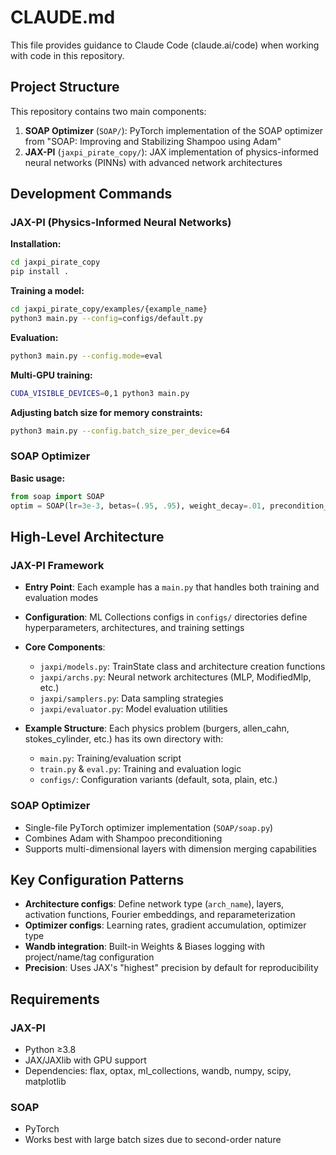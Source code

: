 # CLAUDE.md

This file provides guidance to Claude Code (claude.ai/code) when working with code in this repository.

## Project Structure

This repository contains two main components:

1. **SOAP Optimizer** (`SOAP/`): PyTorch implementation of the SOAP optimizer from "SOAP: Improving and Stabilizing Shampoo using Adam"
2. **JAX-PI** (`jaxpi_pirate_copy/`): JAX implementation of physics-informed neural networks (PINNs) with advanced network architectures

## Development Commands

### JAX-PI (Physics-Informed Neural Networks)

**Installation:**
```bash
cd jaxpi_pirate_copy
pip install .
```

**Training a model:**
```bash
cd jaxpi_pirate_copy/examples/{example_name}
python3 main.py --config=configs/default.py
```

**Evaluation:**
```bash
python3 main.py --config.mode=eval
```

**Multi-GPU training:**
```bash
CUDA_VISIBLE_DEVICES=0,1 python3 main.py
```

**Adjusting batch size for memory constraints:**
```bash
python3 main.py --config.batch_size_per_device=64
```

### SOAP Optimizer

**Basic usage:**
```python
from soap import SOAP
optim = SOAP(lr=3e-3, betas=(.95, .95), weight_decay=.01, precondition_frequency=10)
```

## High-Level Architecture

### JAX-PI Framework
- **Entry Point**: Each example has a `main.py` that handles both training and evaluation modes
- **Configuration**: ML Collections configs in `configs/` directories define hyperparameters, architectures, and training settings
- **Core Components**:
  - `jaxpi/models.py`: TrainState class and architecture creation functions
  - `jaxpi/archs.py`: Neural network architectures (MLP, ModifiedMlp, etc.)
  - `jaxpi/samplers.py`: Data sampling strategies
  - `jaxpi/evaluator.py`: Model evaluation utilities

- **Example Structure**: Each physics problem (burgers, allen_cahn, stokes_cylinder, etc.) has its own directory with:
  - `main.py`: Training/evaluation script
  - `train.py` & `eval.py`: Training and evaluation logic
  - `configs/`: Configuration variants (default, sota, plain, etc.)

### SOAP Optimizer
- Single-file PyTorch optimizer implementation (`SOAP/soap.py`)
- Combines Adam with Shampoo preconditioning
- Supports multi-dimensional layers with dimension merging capabilities

## Key Configuration Patterns

- **Architecture configs**: Define network type (`arch_name`), layers, activation functions, Fourier embeddings, and reparameterization
- **Optimizer configs**: Learning rates, gradient accumulation, optimizer type
- **Wandb integration**: Built-in Weights & Biases logging with project/name/tag configuration
- **Precision**: Uses JAX's "highest" precision by default for reproducibility

## Requirements

### JAX-PI
- Python ≥3.8
- JAX/JAXlib with GPU support
- Dependencies: flax, optax, ml_collections, wandb, numpy, scipy, matplotlib

### SOAP
- PyTorch
- Works best with large batch sizes due to second-order nature